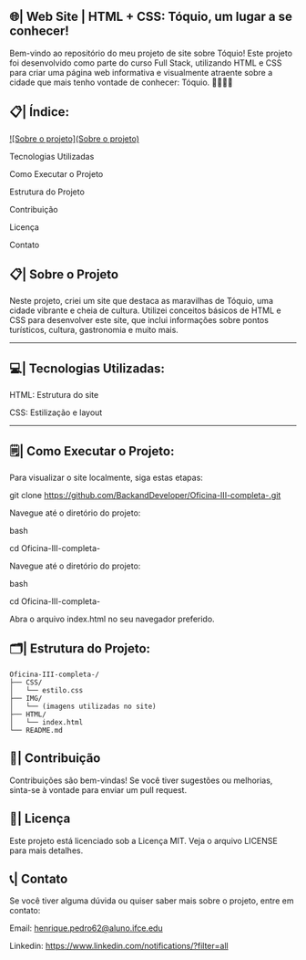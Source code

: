 ## 🌐| Web Site | HTML + CSS: Tóquio, um lugar a se conhecer!

Bem-vindo ao repositório do meu projeto de site sobre Tóquio! Este projeto foi desenvolvido como parte do curso Full Stack, utilizando HTML e CSS para criar uma página web informativa e visualmente atraente sobre a cidade que mais tenho vontade de conhecer: Tóquio. 🗼🌃🇯🇵

## 📋| Índice:

[![Sobre o projeto](Sobre o projeto)](https://github.com/BackandDeveloper/Projeto-Front-and-sobre-T-quio/blob/main/README.md#-%C3%ADndice)

Tecnologias Utilizadas

Como Executar o Projeto

Estrutura do Projeto

Contribuição

Licença

Contato

## 📋| Sobre o Projeto
Neste projeto, criei um site que destaca as maravilhas de Tóquio, uma cidade vibrante e cheia de cultura. Utilizei conceitos básicos de HTML e CSS para desenvolver este site, que inclui informações sobre pontos turísticos, cultura, gastronomia e muito mais.
____________________________________________________________________________________________________________________________________

## 💻| Tecnologias Utilizadas:

HTML: Estrutura do site

CSS: Estilização e layout

____________________________________________________________________________________________________________________________________

## 🗒️| Como Executar o Projeto:

Para visualizar o site localmente, siga estas etapas:

git clone https://github.com/BackandDeveloper/Oficina-III-completa-.git

Navegue até o diretório do projeto:

bash

cd Oficina-III-completa-

Navegue até o diretório do projeto:

bash

cd Oficina-III-completa-

Abra o arquivo index.html no seu navegador preferido.

 ## 🗂️| Estrutura do Projeto:

```
Oficina-III-completa-/
├── CSS/
│   └── estilo.css
├── IMG/
│   └── (imagens utilizadas no site)
├── HTML/
│   └── index.html
└── README.md

```

## 🤝| Contribuição
Contribuições são bem-vindas! Se você tiver sugestões ou melhorias, sinta-se à vontade para enviar um pull request.

## 📄| Licença
Este projeto está licenciado sob a Licença MIT. Veja o arquivo LICENSE para mais detalhes.

## 📞| Contato
Se você tiver alguma dúvida ou quiser saber mais sobre o projeto, entre em contato:

Email: henrique.pedro62@aluno.ifce.edu

Linkedin: https://www.linkedin.com/notifications/?filter=all
